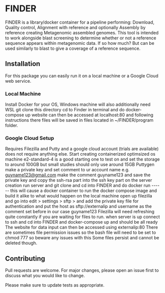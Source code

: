 # FINDER
FINDER is a library/docker container for a pipeline performing: Download, Quality control, Alignment with reference and optionally Assembly by reference creating Metagenomic assembled genomes.
This tool is intended to work alongside blast screening to determine whether or not a reference sequence appears within metagenomic data. If so how much? But can be used similarly to blast to give a coverage of a reference sequence.

## Installation
For this package you can easily run it on a local machine or a Google Cloud web service.

### Local Machine
Install Docker for your OS, Windows machine will also additionally need WSL
git clone this directory 
cd to Finder in terminal and do docker-compose up
website can then be accessed at localhost:80 and following instructions there files will be saved in files located in ~/FINDER/program folder.

### Google Cloud Setup
Requires Filezilla and Putty and a google cloud account (trials are available) does not require anything else.
Start creating containerized optimsized os machine e2-standard-4 is a good starting one to test on and set the storage to around 100GB but small studies should only use around 15GB
Puttygen make a private key and set comment to ur account name e.g. guyname123@gmail.com make the comment guyname123 and save the private key and copy the ssh-rsa part into the ssh key part on the server creation
run server and git clone and cd into FINDER and do docker run ------
this will cause a docker container to run the docker compose image and build it alike to what would happen on the local machine
open up filezilla and go into edit > settings > sftp > and add the private key file for authentication and put the host as sftp://externalip and username as the comment set before in our case guyname123
Filezilla will need refreshing quite constantly if you are waiting for files to run.
when server is up connect to ssh and cd into FINDER and docker-compose up and should be all ready
The website for data input can then be accessed using externalip:80
There are sometimes file permission issues so the bash file will need to be set to chmod 777 so beware any issues with this Some files persist and cannot be deleted though.


## Contributing
Pull requests are welcome. For major changes, please open an issue first to discuss what you would like to change.

Please make sure to update tests as appropriate.

